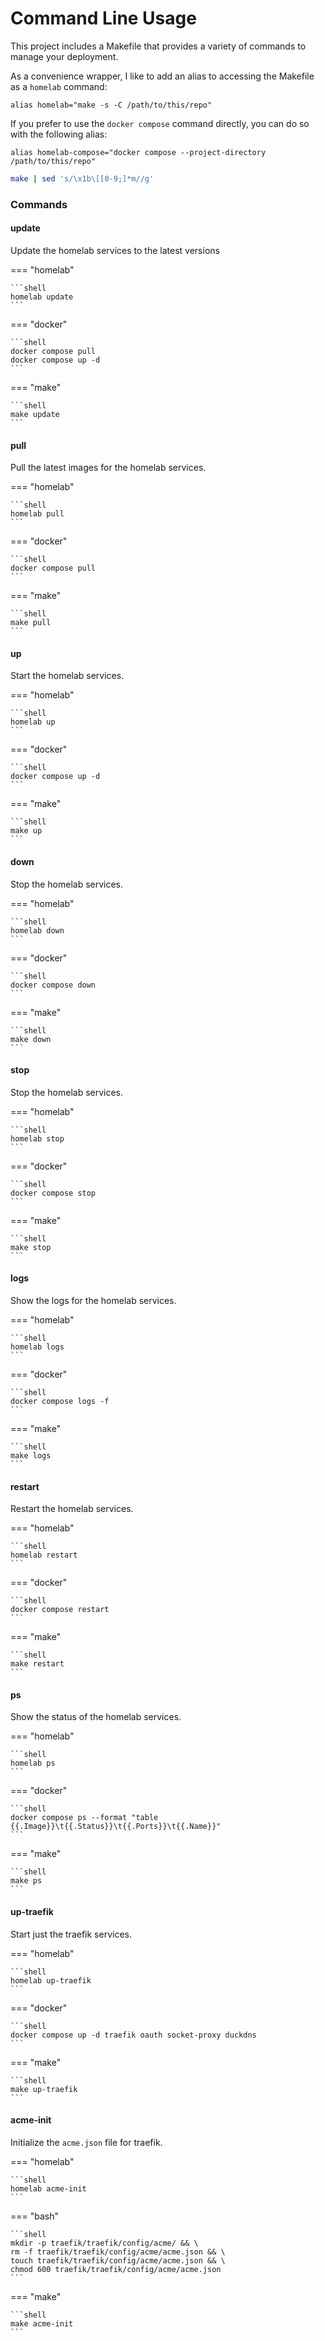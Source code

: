 # Command Line Usage

This project includes a Makefile that provides a variety of
commands to manage your deployment.

As a convenience wrapper, I like to add an alias to accessing
the Makefile as a `homelab` command:

```shell
alias homelab="make -s -C /path/to/this/repo"
```

If you prefer to use the `docker compose` command directly, you can
do so with the following alias:

```shell
alias homelab-compose="docker compose --project-directory /path/to/this/repo"
```

```bash exec="on" result="text" title="homelab"
make | sed 's/\x1b\[[0-9;]*m//g'
```

### Commands

#### update

Update the homelab services to the latest versions

=== "homelab"

    ```shell
    homelab update
    ```

=== "docker"

    ```shell
    docker compose pull
    docker compose up -d
    ```

=== "make"

    ```shell
    make update
    ```

#### pull

Pull the latest images for the homelab services.

=== "homelab"

    ```shell
    homelab pull
    ```

=== "docker"

    ```shell
    docker compose pull
    ```

=== "make"

    ```shell
    make pull
    ```

#### up

Start the homelab services.

=== "homelab"

    ```shell
    homelab up
    ```

=== "docker"

    ```shell
    docker compose up -d
    ```

=== "make"

    ```shell
    make up
    ```

#### down

Stop the homelab services.

=== "homelab"

    ```shell
    homelab down
    ```

=== "docker"

    ```shell
    docker compose down
    ```

=== "make"

    ```shell
    make down
    ```

#### stop

Stop the homelab services.

=== "homelab"

    ```shell
    homelab stop
    ```

=== "docker"

    ```shell
    docker compose stop
    ```

=== "make"

    ```shell
    make stop
    ```

#### logs

Show the logs for the homelab services.

=== "homelab"

    ```shell
    homelab logs
    ```

=== "docker"

    ```shell
    docker compose logs -f
    ```

=== "make"

    ```shell
    make logs
    ```

#### restart

Restart the homelab services.

=== "homelab"

    ```shell
    homelab restart
    ```

=== "docker"

    ```shell
    docker compose restart
    ```

=== "make"

    ```shell
    make restart
    ```

#### ps

Show the status of the homelab services.

=== "homelab"

    ```shell
    homelab ps
    ```

=== "docker"

    ```shell
    docker compose ps --format "table {{.Image}}\t{{.Status}}\t{{.Ports}}\t{{.Name}}"
    ```

=== "make"

    ```shell
    make ps
    ```

#### up-traefik

Start just the traefik services.

=== "homelab"

    ```shell
    homelab up-traefik
    ```

=== "docker"

    ```shell
    docker compose up -d traefik oauth socket-proxy duckdns
    ```

=== "make"

    ```shell
    make up-traefik
    ```

#### acme-init

Initialize the `acme.json` file for traefik.

=== "homelab"

    ```shell
    homelab acme-init
    ```

=== "bash"

    ```shell
    mkdir -p traefik/traefik/config/acme/ && \
    rm -f traefik/traefik/config/acme/acme.json && \
    touch traefik/traefik/config/acme/acme.json && \
    chmod 600 traefik/traefik/config/acme/acme.json
    ```

=== "make"

    ```shell
    make acme-init
    ```
